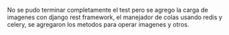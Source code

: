 No se pudo terminar completamente el test pero se agrego la carga de imagenes con django rest framework, el manejador de colas usando redis y celery, se agregaron los metodos para operar imagenes y otros.
